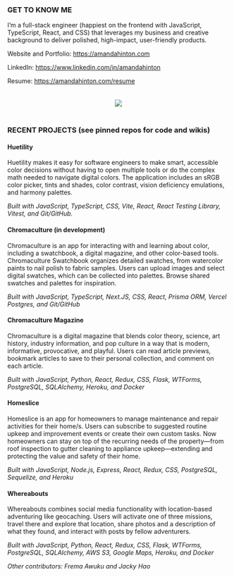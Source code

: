 ### GET TO KNOW ME
I’m a full-stack engineer (happiest on the frontend with JavaScript, TypeScript, React, and CSS) that leverages my business and creative background to deliver polished,
high-impact, user-friendly products.

Website and Portfolio: https://amandahinton.com

LinkedIn: https://www.linkedin.com/in/amandahinton

Resume: https://amandahinton.com/resume

<p align="center">
  <img style="margin:20px" src="https://github.com/amandahinton/amandahinton/blob/main/recent_projects.gif" />
</p>

### RECENT PROJECTS (see pinned repos for code and wikis)

#### Huetility
Huetility makes it easy for software engineers to make smart, accessible color decisions without having to open multiple tools or do the complex math needed to navigate digital colors. The application includes an sRGB color picker, tints and shades, color contrast, vision deficiency emulations, and harmony palettes.

_Built with JavaScript, TypeScript, CSS, Vite, React, React Testing Library, Vitest, and Git/GitHub._

#### Chromaculture (in development)
Chromaculture is an app for interacting with and learning about color, including a swatchbook, a digital magazine, and other color-based tools. Chromaculture Swatchbook organizes detailed swatches, from watercolor paints to nail polish to fabric samples. Users can upload images and select digital swatches, which can be collected into palettes. Browse shared swatches and palettes for inspiration.

_Built with JavaScript, TypeScript, Next.JS, CSS, React, Prisma ORM, Vercel Postgres, and Git/GitHub_

#### Chromaculture Magazine
Chromaculture is a digital magazine that blends color theory, science, art history, industry information, and pop culture in a way that is modern, informative, provocative, and playful. Users can read article previews, bookmark articles to save to their personal collection, and comment on each article.

_Built with JavaScript, Python, React, Redux, CSS, Flask, WTForms, PostgreSQL, SQLAlchemy, Heroku, and Docker_

#### Homeslice 
Homeslice is an app for homeowners to manage maintenance and repair activities for their home/s. Users can subscribe to suggested routine upkeep and improvement events or create their own custom tasks. Now homeowners can stay on top of the recurring needs of the property—from roof inspection to gutter cleaning to appliance upkeep—extending and protecting the value and safety of their home.

_Built with JavaScript, Node.js, Express, React, Redux, CSS, PostgreSQL, Sequelize, and Heroku_

#### Whereabouts 
Whereabouts combines social media functionality with location-based adventuring like geocaching. Users will activate one of three missions, travel there and explore that location, share photos and a description of what they found, and interact with posts by fellow adventurers.

_Built with JavaScript, Python, React, Redux, CSS, Flask, WTForms, PostgreSQL, SQLAlchemy, AWS S3, Google Maps, Heroku, and Docker_

_Other contributors: Frema Awuku and Jacky Hao_
